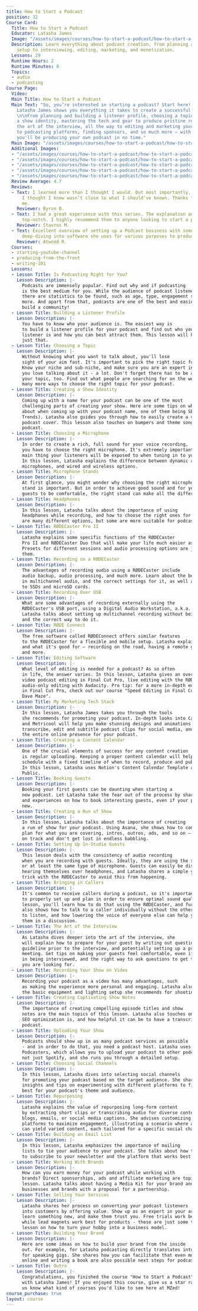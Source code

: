 ```yaml
---
title: How to Start a Podcast
position: 32
Course Card:
  Title: How to Start a Podcast
  Educator: Latasha James
  Image: "/assets/images/courses/how-to-start-a-podcast/how-to-start-a-podcast.jpg"
  Description: Learn everything about podcast creation, from planning and equipment
    setup to interviewing, editing, marketing, and monetization.
  Lessons: 29
  Runtime Hours: 2
  Runtime Minutes: 0
  Topics:
  - audio
  - podcasting
Course Page:
  Video: 
  Main Title: How to Start a Podcast
  Main Text: "So, you’re interested in starting a podcast? Start here! In this course,
    Latasha James shows you everything it takes to create a successful podcast, step-by-step.
    \n\nFrom planning and building a listener profile, choosing a topic and creating
    a show identity, mastering the tech and gear to produce pristine recordings, learning
    the art of the interview, all the way to editing and marketing your show, publishing
    to podcasting platforms, finding sponsors, and so much more – with this course,
    you'll be producing your own podcast in no time."
  Main Image: "/assets/images/courses/how-to-start-a-podcast/how-to-start-a-podcast-1.jpg"
  Additional Images:
  - "/assets/images/courses/how-to-start-a-podcast/how-to-start-a-podcast-2.jpg"
  - "/assets/images/courses/how-to-start-a-podcast/how-to-start-a-podcast-3.jpg"
  - "/assets/images/courses/how-to-start-a-podcast/how-to-start-a-podcast-4.jpg"
  - "/assets/images/courses/how-to-start-a-podcast/how-to-start-a-podcast-5.jpg"
  - "/assets/images/courses/how-to-start-a-podcast/how-to-start-a-podcast-6.jpg"
  Review Average: 4.7
  Reviews:
  - Text: I learned more than I thought I would. But most importantly, I learned what
      I thought I knew wasn’t close to what I should've known. Thanks for preparing
      me.
    Reviewer: Byron B.
  - Text: I had a great experience with this series. The explanation and process were
      top-notch. I highly recommend them to anyone looking to start a podcast!
    Reviewer: Stavros M.
  - Text: Excellent overview of setting up a Podcast business with some short segment
      deep-diving into software she uses for various purposes to produce the podcast.
    Reviewer: Atwood R.
  Courses:
  - starting-youtube-channel
  - producing-from-the-front
  - writing-101
  Lessons:
  - Lesson Title: Is Podcasting Right for You?
    Lesson Description: |-
      Podcasts are immensely popular. Find out why and if podcasting
      is the best medium for you. While the audience of podcast listeners is diverse,
      there are statistics to be found, such as age, type, engagement style, and much
      more. And apart from that, podcasts are one of the best and easiest ways to
      build a community!
  - Lesson Title: Building a Listener Profile
    Lesson Description: |-
      You have to know who your audience is. The easiest way is
      to build a listener profile for your podcast and find out who your most likely
      listener is and how you can best attract them. This lesson will help you do
      just that.
  - Lesson Title: Choosing a Topic
    Lesson Description: |-
      Without knowing what you want to talk about, you'll lose
      sight of your aim fast. It's important to pick the right topic for your podcast:
      Know your niche and sub-niche, and make sure you are an expert in it, and that
      you love talking about it - a lot. Don't forget there has to be a demand for
      your topic, too. Find out what people are searching for on the web, and learn
      many more ways to choose the right topic for your podcast.
  - Lesson Title: Creating a Show Identity
    Lesson Description: |-
      Coming up with a name for your podcast can be one of the most
      challenging parts of creating your show. Here are some tips on what to think
      about when coming up with your podcast name, one of them being SEO (using Google
      Trends). Latasha also guides you through how to easily create a visually appealing
      podcast cover. This lesson also touches on bumpers and theme songs for your
      podcast.
  - Lesson Title: Choosing a Microphone
    Lesson Description: |-
      In order to create a rich, full sound for your voice recording,
      you have to choose the right microphone. It's extremely important, as it's the
      main thing your listeners will be exposed to when tuning in to your podcast.
      In this lesson, Latasha explains the difference between dynamic and condenser
      microphones, and wired and wireless options.
  - Lesson Title: Microphone Stands
    Lesson Description: |-
      At first glance, you might wonder why choosing the right microphone
      stand is important. But in order to achieve good sound and for you and your
      guests to be comfortable, the right stand can make all the difference.
  - Lesson Title: Headphones
    Lesson Description: |-
      In this lesson, Latasha talks about the importance of using
      headphones while recording, and how to choose the right ones for you. There
      are many different options, but some are more suitable for podcasting than others.
  - Lesson Title: RØDECaster Pro II
    Lesson Description: |-
      Latasha explains some specific functions of the RØDECaster
      Pro II and RØDECaster Duo that will make your life much easier as a podcaster.
      Presets for different sessions and audio processing options are just some of
      them.
  - Lesson Title: Recording on a RØDECaster
    Lesson Description: |-
      The advantages of recording audio using a RØDECaster include
      audio backup, audio processing, and much more. Learn about the benefits of recording
      in multichannel audio, and the correct settings for it, as well as recording
      to SSDs and microSD cards.
  - Lesson Title: Recording Over USB
    Lesson Description: |-
      What are some advantages of recording externally using the
      RØDECaster's USB port, using a Digital Audio Workstation, a.k.a. audio software?
      Latasha talks about setting up multichannel recording without being overwhelmed,
      and the correct way to do it.
  - Lesson Title: RØDE Connect
    Lesson Description: |-
      The free software called RØDEConnect offers similar features
      to the RØDECaster for a flexible and mobile setup. Latasha explains how it works
      and what it's good for – recording on the road, having a remote guest use it,
      and more.
  - Lesson Title: Editing Software
    Lesson Description: |-
      What level of editing is needed for a podcast? As so often
      in life, the answer varies. In this lesson, Latasha gives an overview of basic
      video podcast editing in Final Cut Pro, live editing with the RØDECaster, and
      audio-only editing with Audacity. Pro tip: for a more in-depth editing training
      in Final Cut Pro, check out our course "Speed Editing in Final Cut Pro with
      Dave Maze".
  - Lesson Title: My Marketing Tech Stack
    Lesson Description: |-
      In this lesson, Latasha James takes you through the tools
      she recommends for promoting your podcast. In-depth looks into Canva, Descript
      and Metricool will help you make stunning designs and animations in no time,
      transcribe, edit and subtitle podcast clips for social media, and plan and schedule
      the entire online presence for your podcast.
  - Lesson Title: Creating a Content Calendar
    Lesson Description: |-
      One of the crucial elements of success for any content creation
      is regular uploading. Keeping a proper content calendar will help you stay on
      schedule with a fixed timeline of when to record, produce and publish each episode.
      In this lesson, Latasha uses Notion's Content Calendar Template and Answer the
      Public.
  - Lesson Title: Booking Guests
    Lesson Description: |-
      Booking your first guests can be daunting when starting a
      new podcast. Let Latasha take the fear out of the process by sharing her tips
      and experiences on how to book interesting guests, even if your podcast is brand
      new.
  - Lesson Title: Creating a Run of Show
    Lesson Description: |-
      In this lesson, Latasha talks about the importance of creating
      a run of show for your podcast. Using Asana, she shows how to contain a proper
      plan for what you are covering, intros, outros, ads, and so on – so you stay
      on track and don't get lost in endless babbling.
  - Lesson Title: Setting Up In-Studio Guests
    Lesson Description: |-
      This lesson deals with the consistency of audio recording
      when you are recording with guests. Ideally, they are using the same model,
      or at least the same type of microphone. Guests can easily be distracted when
      hearing themselves over headphones, and Latasha shares a simple yet effective
      trick with the RØDECaster to avoid this from happening.
  - Lesson Title: Bringing in Callers
    Lesson Description: |-
      It's common to receive callers during a podcast, so it's important
      to properly set up and plan in order to ensure optimal sound quality. In this
      lesson, you'll learn how to do that using the RØDECaster, and further, Latasha
      also shows how to talk to a caller individually without the others being able
      to listen, and how lowering the voice of everyone else can help you talk over
      them in a discussion.
  - Lesson Title: The Art of the Interview
    Lesson Description: |-
      As Latasha dives deeper into the art of the interview, she
      will explain how to prepare for your guest by writing out questions and a rough
      guideline prior to the interview, and potentially setting up a pre-production
      meeting. Get tips on making your guests feel comfortable, even if they are inexperienced
      in being interviewed, and the right way to ask questions to get the answers
      you are looking for.
  - Lesson Title: Recording Your Show on Video
    Lesson Description: |-
      Recording your podcast as a video has many advantages, such
      as making the experience more personal and engaging. Latasha also goes through
      the basic equipment and lighting setup she recommends for shooting a video podcast.
  - Lesson Title: Creating Captivating Show Notes
    Lesson Description: |-
      The importance of creating compelling episode titles and show
      notes are the main topics of this lesson. Latasha also touches on how crucial
      SEO optimization is, and how helpful it can be to have a transcript for your
      podcast.
  - Lesson Title: Uploading Your Show
    Lesson Description: |-
      Podcasts should show up in as many podcast services as possible
      - and in order to do that, you need a podcast host. Latasha uses Spotify for
      Podcasters, which allows you to upload your podcast to other podcast services,
      not just Spotify, and she runs you through a detailed setup.
  - Lesson Title: Choosing Social Channels
    Lesson Description: |-
      In this lesson, Latasha dives into selecting social channels
      for promoting your podcast based on the target audience. She shares personal
      insights and tips on experimenting with different platforms to find what works
      best for your podcast's theme and audience.
  - Lesson Title: Repurposing
    Lesson Description: |-
      Latasha explains the value of repurposing long-form content
      by extracting short clips or transcribing audio for diverse content types like
      blogs, emails, or social media captions. She advises customizing clips for different
      platforms to maximize engagement, illustrating a scenario where a single interview
      can yield varied content, each tailored for a specific social channel.
  - Lesson Title: Building an Email List
    Lesson Description: |-
      In this lesson, Latasha emphasizes the importance of mailing
      lists to tie your audience to your podcast. She talks about how to get people
      to subscribe to your newsletter and the platform that works best for her: Flodesk.
  - Lesson Title: Working With Brands
    Lesson Description: |-
      How can you earn money for your podcast while working with
      brands? Direct sponsorships, ads and affiliate marketing are topics in this
      lesson. Latasha talks about having a Media Kit for your brand and how to approach
      businesses and brands with a proposal for a partnership.
  - Lesson Title: Selling Your Services
    Lesson Description: |-
      Latasha shares her process on converting your podcast listeners
      into customers by offering value. Show up as an expert in your area, help them
      learn something new, and make them trust you. Free trials work best for software,
      while lead magnets work best for products - these are just some tips in this
      lesson on how to turn your hobby into a business model.
  - Lesson Title: Building Your Brand
    Lesson Description: |-
      Here are some ideas on how to build your brand from the inside
      out. For example, for Latasha podcasting directly translates into getting booked
      for speaking gigs. She shares how you can facilitate that even more - teaching
      online and writing a book are also possible next steps for podcasters.
  - Lesson Title: Outro
    Lesson Description: |-
      Congratulations, you finished the course "How to Start a Podcast"
      with Latasha James! If you enjoyed this course, give us a star rating and let
      us know what kind of courses you'd like to see here at MZed!
course_purchase: true
layout: course
---
```


